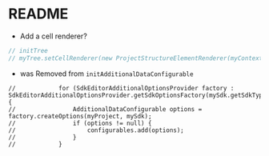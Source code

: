 # README

* Add a cell renderer?

```java
// initTree
// myTree.setCellRenderer(new ProjectStructureElementRenderer(myContext));
```

* was Removed from `initAdditionalDataConfigurable`

```
//            for (SdkEditorAdditionalOptionsProvider factory : SdkEditorAdditionalOptionsProvider.getSdkOptionsFactory(mySdk.getSdkType())) {
//                AdditionalDataConfigurable options = factory.createOptions(myProject, mySdk);
//                if (options != null) {
//                    configurables.add(options);
//                }
//            }
```